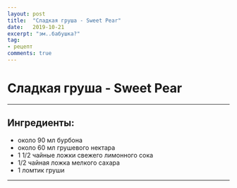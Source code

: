 ```yaml
---
layout: post
title:  "Сладкая груша - Sweet Pear"
date:   2019-10-21
excerpt: "эм..бабушка?"
tag:
- рецепт
comments: true
---
```


# Сладкая груша - Sweet Pear

---

## Ингредиенты:
- около 90 мл бурбона
- около 60 мл грушевого нектара
- 1 1/2 чайные ложки свежего лимонного сока
- 1/2 чайная ложка мелкого сахара
- 1 ломтик груши

---